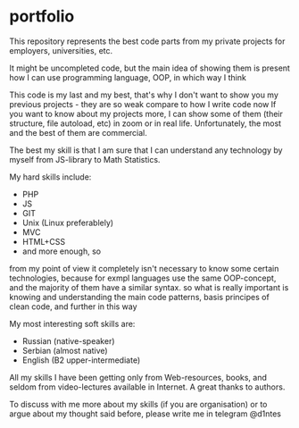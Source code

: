 # portfolio
This repository represents the best code parts from my private projects for employers, universities, etc.

It might be uncompleted code, but the main idea of showing them is present how I can use programming language, OOP, in which way I think

This code is my last and my best, that's why I don't want to show you my previous projects - they are so weak compare to how I write code now
If you want to know about my projects more, I can show some of them (their structure, file autoload, etc) in zoom or in real life. Unfortunately, the most and the best of them are commercial.

The best my skill is that I am sure that I can understand any technology by myself from JS-library to Math Statistics.

My hard skills include:
  - PHP
  - JS
  - GIT
  - Unix (Linux preferablely)
  - MVC
  - HTML+CSS
  - and more enough, so

from my point of view it completely isn't necessary to know some certain technologies, because for exmpl languages use the same OOP-concept, and the majority of them have a similar syntax.
so what is really important is knowing and understanding the main code patterns, basis principes of clean code, and further in this way

My most interesting soft skills are:
  - Russian (native-speaker)
  - Serbian (almost native)
  - English (B2 upper-intermediate)

All my skills I have been getting only from Web-resources, books, and seldom from video-lectures available in Internet. A great thanks to authors.

To discuss with me more about my skills (if you are organisation) or to argue about my thought said before, please write me in telegram @d1ntes
